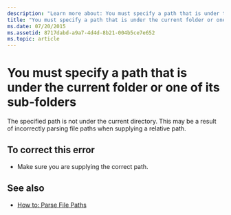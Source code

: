 ```yaml
---
description: "Learn more about: You must specify a path that is under the current folder or one of its sub-folders"
title: "You must specify a path that is under the current folder or one of its sub-folders"
ms.date: 07/20/2015
ms.assetid: 8717dabd-a9a7-4d4d-8b21-004b5ce7e652
ms.topic: article
---
```

# You must specify a path that is under the current folder or one of its sub-folders

The specified path is not under the current directory. This may be a result of incorrectly parsing file paths when supplying a relative path.  
  
## To correct this error  
  
- Make sure you are supplying the correct path.  
  
## See also

- [How to: Parse File Paths](../developing-apps/programming/drives-directories-files/how-to-parse-file-paths.md)
